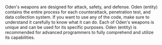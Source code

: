 Oden's weapons are designed for attack, safety, and defense. Oden (entity) contains the entire process for each counterattack, penetration test, and data collection system. If you want to use any of the code, make sure to understand it carefully to know what it can do. Each of Oden's weapons is unique and can be used for its specific purposes. Oden (entity) is recommended for advanced programmers to fully comprehend and utilize its capabilities.
